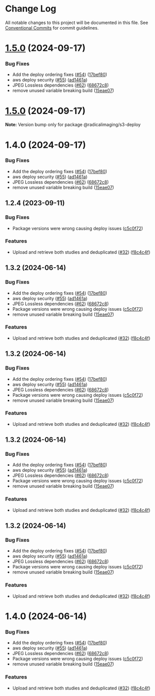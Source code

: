 # Change Log

All notable changes to this project will be documented in this file.
See [Conventional Commits](https://conventionalcommits.org) for commit guidelines.

# [1.5.0](https://github.com/Radical/static-dicomweb/compare/v1.2.6...v1.5.0) (2024-09-17)

### Bug Fixes

- Add the deploy ordering fixes ([#54](https://github.com/Radical/static-dicomweb/issues/54)) ([17bef80](https://github.com/Radical/static-dicomweb/commit/17bef80f3e888a327b2f9e80819900f07c490f8e))
- aws deploy security ([#55](https://github.com/Radical/static-dicomweb/issues/55)) ([ad1461a](https://github.com/Radical/static-dicomweb/commit/ad1461a26cf7c32680a7af4a6baab1ae8deadb74))
- JPEG Lossless dependencies ([#62](https://github.com/Radical/static-dicomweb/issues/62)) ([68672c8](https://github.com/Radical/static-dicomweb/commit/68672c87b98686994f6b1767b00d3bbb366b9225))
- remove unused variable breaking build ([15eae07](https://github.com/Radical/static-dicomweb/commit/15eae078b6b9441b7448be43648a4b76a5a1cc2a))

# [1.5.0](https://github.com/Radical/static-dicomweb/compare/@radicalimaging/s3-deploy@1.4.0...@radicalimaging/s3-deploy@1.5.0) (2024-09-17)

**Note:** Version bump only for package @radicalimaging/s3-deploy

# 1.4.0 (2024-09-17)

### Bug Fixes

- Add the deploy ordering fixes ([#54](https://github.com/Radical/static-dicomweb/issues/54)) ([17bef80](https://github.com/Radical/static-dicomweb/commit/17bef80f3e888a327b2f9e80819900f07c490f8e))
- aws deploy security ([#55](https://github.com/Radical/static-dicomweb/issues/55)) ([ad1461a](https://github.com/Radical/static-dicomweb/commit/ad1461a26cf7c32680a7af4a6baab1ae8deadb74))
- JPEG Lossless dependencies ([#62](https://github.com/Radical/static-dicomweb/issues/62)) ([68672c8](https://github.com/Radical/static-dicomweb/commit/68672c87b98686994f6b1767b00d3bbb366b9225))
- remove unused variable breaking build ([15eae07](https://github.com/Radical/static-dicomweb/commit/15eae078b6b9441b7448be43648a4b76a5a1cc2a))

## 1.2.4 (2023-09-11)

### Bug Fixes

- Package versions were wrong causing deploy issues ([c5c0f72](https://github.com/Radical/static-dicomweb/commit/c5c0f72c355f92a9c833a7433b8c0932732f06fb))

### Features

- Upload and retrieve both studies and deduplicated ([#32](https://github.com/Radical/static-dicomweb/issues/32)) ([f8c4c4f](https://github.com/Radical/static-dicomweb/commit/f8c4c4f29903af2dc34c54c98f2c35e9ac65e2d7))

## 1.3.2 (2024-06-14)

### Bug Fixes

- Add the deploy ordering fixes ([#54](https://github.com/Radical/static-dicomweb/issues/54)) ([17bef80](https://github.com/Radical/static-dicomweb/commit/17bef80f3e888a327b2f9e80819900f07c490f8e))
- aws deploy security ([#55](https://github.com/Radical/static-dicomweb/issues/55)) ([ad1461a](https://github.com/Radical/static-dicomweb/commit/ad1461a26cf7c32680a7af4a6baab1ae8deadb74))
- JPEG Lossless dependencies ([#62](https://github.com/Radical/static-dicomweb/issues/62)) ([68672c8](https://github.com/Radical/static-dicomweb/commit/68672c87b98686994f6b1767b00d3bbb366b9225))
- Package versions were wrong causing deploy issues ([c5c0f72](https://github.com/Radical/static-dicomweb/commit/c5c0f72c355f92a9c833a7433b8c0932732f06fb))
- remove unused variable breaking build ([15eae07](https://github.com/Radical/static-dicomweb/commit/15eae078b6b9441b7448be43648a4b76a5a1cc2a))

### Features

- Upload and retrieve both studies and deduplicated ([#32](https://github.com/Radical/static-dicomweb/issues/32)) ([f8c4c4f](https://github.com/Radical/static-dicomweb/commit/f8c4c4f29903af2dc34c54c98f2c35e9ac65e2d7))

## 1.3.2 (2024-06-14)

### Bug Fixes

- Add the deploy ordering fixes ([#54](https://github.com/Radical/static-dicomweb/issues/54)) ([17bef80](https://github.com/Radical/static-dicomweb/commit/17bef80f3e888a327b2f9e80819900f07c490f8e))
- aws deploy security ([#55](https://github.com/Radical/static-dicomweb/issues/55)) ([ad1461a](https://github.com/Radical/static-dicomweb/commit/ad1461a26cf7c32680a7af4a6baab1ae8deadb74))
- JPEG Lossless dependencies ([#62](https://github.com/Radical/static-dicomweb/issues/62)) ([68672c8](https://github.com/Radical/static-dicomweb/commit/68672c87b98686994f6b1767b00d3bbb366b9225))
- Package versions were wrong causing deploy issues ([c5c0f72](https://github.com/Radical/static-dicomweb/commit/c5c0f72c355f92a9c833a7433b8c0932732f06fb))
- remove unused variable breaking build ([15eae07](https://github.com/Radical/static-dicomweb/commit/15eae078b6b9441b7448be43648a4b76a5a1cc2a))

### Features

- Upload and retrieve both studies and deduplicated ([#32](https://github.com/Radical/static-dicomweb/issues/32)) ([f8c4c4f](https://github.com/Radical/static-dicomweb/commit/f8c4c4f29903af2dc34c54c98f2c35e9ac65e2d7))

## 1.3.2 (2024-06-14)

### Bug Fixes

- Add the deploy ordering fixes ([#54](https://github.com/Radical/static-dicomweb/issues/54)) ([17bef80](https://github.com/Radical/static-dicomweb/commit/17bef80f3e888a327b2f9e80819900f07c490f8e))
- aws deploy security ([#55](https://github.com/Radical/static-dicomweb/issues/55)) ([ad1461a](https://github.com/Radical/static-dicomweb/commit/ad1461a26cf7c32680a7af4a6baab1ae8deadb74))
- JPEG Lossless dependencies ([#62](https://github.com/Radical/static-dicomweb/issues/62)) ([68672c8](https://github.com/Radical/static-dicomweb/commit/68672c87b98686994f6b1767b00d3bbb366b9225))
- Package versions were wrong causing deploy issues ([c5c0f72](https://github.com/Radical/static-dicomweb/commit/c5c0f72c355f92a9c833a7433b8c0932732f06fb))
- remove unused variable breaking build ([15eae07](https://github.com/Radical/static-dicomweb/commit/15eae078b6b9441b7448be43648a4b76a5a1cc2a))

### Features

- Upload and retrieve both studies and deduplicated ([#32](https://github.com/Radical/static-dicomweb/issues/32)) ([f8c4c4f](https://github.com/Radical/static-dicomweb/commit/f8c4c4f29903af2dc34c54c98f2c35e9ac65e2d7))

## 1.3.2 (2024-06-14)

### Bug Fixes

- Add the deploy ordering fixes ([#54](https://github.com/Radical/static-dicomweb/issues/54)) ([17bef80](https://github.com/Radical/static-dicomweb/commit/17bef80f3e888a327b2f9e80819900f07c490f8e))
- aws deploy security ([#55](https://github.com/Radical/static-dicomweb/issues/55)) ([ad1461a](https://github.com/Radical/static-dicomweb/commit/ad1461a26cf7c32680a7af4a6baab1ae8deadb74))
- JPEG Lossless dependencies ([#62](https://github.com/Radical/static-dicomweb/issues/62)) ([68672c8](https://github.com/Radical/static-dicomweb/commit/68672c87b98686994f6b1767b00d3bbb366b9225))
- Package versions were wrong causing deploy issues ([c5c0f72](https://github.com/Radical/static-dicomweb/commit/c5c0f72c355f92a9c833a7433b8c0932732f06fb))
- remove unused variable breaking build ([15eae07](https://github.com/Radical/static-dicomweb/commit/15eae078b6b9441b7448be43648a4b76a5a1cc2a))

### Features

- Upload and retrieve both studies and deduplicated ([#32](https://github.com/Radical/static-dicomweb/issues/32)) ([f8c4c4f](https://github.com/Radical/static-dicomweb/commit/f8c4c4f29903af2dc34c54c98f2c35e9ac65e2d7))

# 1.4.0 (2024-06-14)

### Bug Fixes

- Add the deploy ordering fixes ([#54](https://github.com/Radical/static-dicomweb/issues/54)) ([17bef80](https://github.com/Radical/static-dicomweb/commit/17bef80f3e888a327b2f9e80819900f07c490f8e))
- aws deploy security ([#55](https://github.com/Radical/static-dicomweb/issues/55)) ([ad1461a](https://github.com/Radical/static-dicomweb/commit/ad1461a26cf7c32680a7af4a6baab1ae8deadb74))
- JPEG Lossless dependencies ([#62](https://github.com/Radical/static-dicomweb/issues/62)) ([68672c8](https://github.com/Radical/static-dicomweb/commit/68672c87b98686994f6b1767b00d3bbb366b9225))
- Package versions were wrong causing deploy issues ([c5c0f72](https://github.com/Radical/static-dicomweb/commit/c5c0f72c355f92a9c833a7433b8c0932732f06fb))
- remove unused variable breaking build ([15eae07](https://github.com/Radical/static-dicomweb/commit/15eae078b6b9441b7448be43648a4b76a5a1cc2a))

### Features

- Upload and retrieve both studies and deduplicated ([#32](https://github.com/Radical/static-dicomweb/issues/32)) ([f8c4c4f](https://github.com/Radical/static-dicomweb/commit/f8c4c4f29903af2dc34c54c98f2c35e9ac65e2d7))
